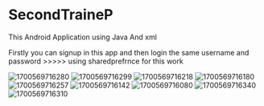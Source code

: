# SecondTraineP 
This Android Application using Java And xml 

Firstly you can signup in this app and then login the same username and password >>>>> using sharedprefrnce for this work

![1700569716280](https://github.com/MDSalmanChohan/SecondTraineP/assets/108273905/51c4b9fb-9595-45fc-babe-9dcf6bff6312)
![1700569716299](https://github.com/MDSalmanChohan/SecondTraineP/assets/108273905/4bced066-2aa7-4560-b6e2-9bd1c8906562)
![1700569716218](https://github.com/MDSalmanChohan/SecondTraineP/assets/108273905/0cfa0f4f-2eb1-4624-b321-623fbd8dccba)
![1700569716180](https://github.com/MDSalmanChohan/SecondTraineP/assets/108273905/fef9037d-902a-4009-b012-5bf0ad9b2cfa)
![1700569716257](https://github.com/MDSalmanChohan/SecondTraineP/assets/108273905/884e607d-edf6-42a5-987c-35c9d556b7eb)
![1700569716142](https://github.com/MDSalmanChohan/SecondTraineP/assets/108273905/ae01b3c0-2a2e-41c8-8f68-751b7258e618)
![1700569716080](https://github.com/MDSalmanChohan/SecondTraineP/assets/108273905/47ab2063-ab56-4bc8-87d0-32dcc6dbaaca)
![1700569716340](https://github.com/MDSalmanChohan/SecondTraineP/assets/108273905/71f61543-3213-48fb-b4cb-149399b88ab4)
![1700569716310](https://github.com/MDSalmanChohan/SecondTraineP/assets/108273905/147e2bb9-1b65-4492-b486-c66d29d72332)
